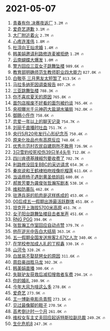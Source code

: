 # 2021-05-07

1. [青春有你 决赛夜返厂](https://s.weibo.com/weibo?q=%E9%9D%92%E6%98%A5%E6%9C%89%E4%BD%A0%20%E5%86%B3%E8%B5%9B%E5%A4%9C%E8%BF%94%E5%8E%82&Refer=top) `3.2M 🔥`
1. [爱奇艺道歉](https://s.weibo.com/weibo?q=%E7%88%B1%E5%A5%87%E8%89%BA%E9%81%93%E6%AD%89&Refer=top) `3.1M 🔥`
1. [大厂附近着火](https://s.weibo.com/weibo?q=%E5%A4%A7%E5%8E%82%E9%99%84%E8%BF%91%E7%9D%80%E7%81%AB&Refer=top) `2.7M 🔥`
1. [心疼连淮伟](https://s.weibo.com/weibo?q=%23%E5%BF%83%E7%96%BC%E8%BF%9E%E6%B7%AE%E4%BC%9F%23&Refer=top) `1.8M 🔥`
1. [杜淳向王灿求婚](https://s.weibo.com/weibo?q=%23%E6%9D%9C%E6%B7%B3%E5%90%91%E7%8E%8B%E7%81%BF%E6%B1%82%E5%A9%9A%23&Refer=top) `1.4M 🔥`
1. [韩美娟邀请利路修连麦被拒绝](https://s.weibo.com/weibo?q=%23%E9%9F%A9%E7%BE%8E%E5%A8%9F%E9%82%80%E8%AF%B7%E5%88%A9%E8%B7%AF%E4%BF%AE%E8%BF%9E%E9%BA%A6%E8%A2%AB%E6%8B%92%E7%BB%9D%23&Refer=top) `1.2M 🔥`
1. [云南蝴蝶大爆发](https://s.weibo.com/weibo?q=%23%E4%BA%91%E5%8D%97%E8%9D%B4%E8%9D%B6%E5%A4%A7%E7%88%86%E5%8F%91%23&Refer=top) `1.0M 🔥`
1. [警方回应三亚女子跳舞坠楼](https://s.weibo.com/weibo?q=%23%E8%AD%A6%E6%96%B9%E5%9B%9E%E5%BA%94%E4%B8%89%E4%BA%9A%E5%A5%B3%E5%AD%90%E8%B7%B3%E8%88%9E%E5%9D%A0%E6%A5%BC%23&Refer=top) `989.6K 🔥`
1. [教育部明确师范生教师职业四大能力](https://s.weibo.com/weibo?q=%23%E6%95%99%E8%82%B2%E9%83%A8%E6%98%8E%E7%A1%AE%E5%B8%88%E8%8C%83%E7%94%9F%E6%95%99%E5%B8%88%E8%81%8C%E4%B8%9A%E5%9B%9B%E5%A4%A7%E8%83%BD%E5%8A%9B%23&Refer=top) `827.0K 🔥`
1. [白敬亭 三月男友太短暂了](https://s.weibo.com/weibo?q=%E7%99%BD%E6%95%AC%E4%BA%AD%20%E4%B8%89%E6%9C%88%E7%94%B7%E5%8F%8B%E5%A4%AA%E7%9F%AD%E6%9A%82%E4%BA%86&Refer=top) `813.5K 🔥`
1. [马拉多纳死因调查报告](https://s.weibo.com/weibo?q=%E9%A9%AC%E6%8B%89%E5%A4%9A%E7%BA%B3%E6%AD%BB%E5%9B%A0%E8%B0%83%E6%9F%A5%E6%8A%A5%E5%91%8A&Refer=top) `807.2K 🔥`
1. [三亚跳舞坠楼](https://s.weibo.com/weibo?q=%23%E4%B8%89%E4%BA%9A%E8%B7%B3%E8%88%9E%E5%9D%A0%E6%A5%BC%23&Refer=top) `788.3K 🔥`
1. [你不喜欢夏天的原因](https://s.weibo.com/weibo?q=%23%E4%BD%A0%E4%B8%8D%E5%96%9C%E6%AC%A2%E5%A4%8F%E5%A4%A9%E7%9A%84%E5%8E%9F%E5%9B%A0%23&Refer=top) `765.8K 🔥`
1. [面包店报废不好看的面包被约谈](https://s.weibo.com/weibo?q=%23%E9%9D%A2%E5%8C%85%E5%BA%97%E6%8A%A5%E5%BA%9F%E4%B8%8D%E5%A5%BD%E7%9C%8B%E7%9A%84%E9%9D%A2%E5%8C%85%E8%A2%AB%E7%BA%A6%E8%B0%88%23&Refer=top) `765.4K 🔥`
1. [央视曝光千元神药大盐湖水骗局](https://s.weibo.com/weibo?q=%E5%A4%AE%E8%A7%86%E6%9B%9D%E5%85%89%E5%8D%83%E5%85%83%E7%A5%9E%E8%8D%AF%E5%A4%A7%E7%9B%90%E6%B9%96%E6%B0%B4%E9%AA%97%E5%B1%80&Refer=top) `762.0K 🔥`
1. [御赐小仵作](https://s.weibo.com/weibo?q=%E5%BE%A1%E8%B5%90%E5%B0%8F%E4%BB%B5%E4%BD%9C&Refer=top) `758.6K 🔥`
1. [恋爱一年以上的聊天记录](https://s.weibo.com/weibo?q=%23%E6%81%8B%E7%88%B1%E4%B8%80%E5%B9%B4%E4%BB%A5%E4%B8%8A%E7%9A%84%E8%81%8A%E5%A4%A9%E8%AE%B0%E5%BD%95%23&Refer=top) `754.7K 🔥`
1. [刘丽千直播时吐血](https://s.weibo.com/weibo?q=%23%E5%88%98%E4%B8%BD%E5%8D%83%E7%9B%B4%E6%92%AD%E6%97%B6%E5%90%90%E8%A1%80%23&Refer=top) `751.7K 🔥`
1. [央行5月20号发行心形纪念币](https://s.weibo.com/weibo?q=%23%E5%A4%AE%E8%A1%8C5%E6%9C%8820%E5%8F%B7%E5%8F%91%E8%A1%8C%E5%BF%83%E5%BD%A2%E7%BA%AA%E5%BF%B5%E5%B8%81%23&Refer=top) `750.4K 🔥`
1. [原来化妆品也有高原反应](https://s.weibo.com/weibo?q=%23%E5%8E%9F%E6%9D%A5%E5%8C%96%E5%A6%86%E5%93%81%E4%B9%9F%E6%9C%89%E9%AB%98%E5%8E%9F%E5%8F%8D%E5%BA%94%23&Refer=top) `748.6K 🔥`
1. [优秀示范村农民自建厕所不敢用](https://s.weibo.com/weibo?q=%23%E4%BC%98%E7%A7%80%E7%A4%BA%E8%8C%83%E6%9D%91%E5%86%9C%E6%B0%91%E8%87%AA%E5%BB%BA%E5%8E%95%E6%89%80%E4%B8%8D%E6%95%A2%E7%94%A8%23&Refer=top) `726.9K 🔥`
1. [3只雪豹咬死咬伤39只羊4头牛](https://s.weibo.com/weibo?q=3%E5%8F%AA%E9%9B%AA%E8%B1%B9%E5%92%AC%E6%AD%BB%E5%92%AC%E4%BC%A439%E5%8F%AA%E7%BE%8A4%E5%A4%B4%E7%89%9B&Refer=top) `712.8K 🔥`
1. [四川肯德基辣椒包要收费了](https://s.weibo.com/weibo?q=%23%E5%9B%9B%E5%B7%9D%E8%82%AF%E5%BE%B7%E5%9F%BA%E8%BE%A3%E6%A4%92%E5%8C%85%E8%A6%81%E6%94%B6%E8%B4%B9%E4%BA%86%23&Refer=top) `702.7K 🔥`
1. [利路修没回复BBC的采访请求](https://s.weibo.com/weibo?q=%23%E5%88%A9%E8%B7%AF%E4%BF%AE%E6%B2%A1%E5%9B%9E%E5%A4%8DBBC%E7%9A%84%E9%87%87%E8%AE%BF%E8%AF%B7%E6%B1%82%23&Refer=top) `654.3K 🔥`
1. [秦岚说和王鹤棣拍吻戏像吃榴莲](https://s.weibo.com/weibo?q=%23%E7%A7%A6%E5%B2%9A%E8%AF%B4%E5%92%8C%E7%8E%8B%E9%B9%A4%E6%A3%A3%E6%8B%8D%E5%90%BB%E6%88%8F%E5%83%8F%E5%90%83%E6%A6%B4%E8%8E%B2%23&Refer=top) `611.6K 🔥`
1. [当话痨杨子遇到黄圣依妈妈](https://s.weibo.com/weibo?q=%23%E5%BD%93%E8%AF%9D%E7%97%A8%E6%9D%A8%E5%AD%90%E9%81%87%E5%88%B0%E9%BB%84%E5%9C%A3%E4%BE%9D%E5%A6%88%E5%A6%88%23&Refer=top) `600.8K 🔥`
1. [郝景芳要为龚俊张哲瀚写剧本](https://s.weibo.com/weibo?q=%23%E9%83%9D%E6%99%AF%E8%8A%B3%E8%A6%81%E4%B8%BA%E9%BE%9A%E4%BF%8A%E5%BC%A0%E5%93%B2%E7%80%9A%E5%86%99%E5%89%A7%E6%9C%AC%23&Refer=top) `538.1K 🔥`
1. [维和防暴队](https://s.weibo.com/weibo?q=%E7%BB%B4%E5%92%8C%E9%98%B2%E6%9A%B4%E9%98%9F&Refer=top) `462.8K 🔥`
1. [驻港兵哥的肌肉是这样练成的](https://s.weibo.com/weibo?q=%23%E9%A9%BB%E6%B8%AF%E5%85%B5%E5%93%A5%E7%9A%84%E8%82%8C%E8%82%89%E6%98%AF%E8%BF%99%E6%A0%B7%E7%BB%83%E6%88%90%E7%9A%84%23&Refer=top) `453.4K 🔥`
1. [00后成五一假期出游最活跃群体](https://s.weibo.com/weibo?q=%2300%E5%90%8E%E6%88%90%E4%BA%94%E4%B8%80%E5%81%87%E6%9C%9F%E5%87%BA%E6%B8%B8%E6%9C%80%E6%B4%BB%E8%B7%83%E7%BE%A4%E4%BD%93%23&Refer=top) `451.8K 🔥`
1. [坦克开上海拔5700米高原](https://s.weibo.com/weibo?q=%E5%9D%A6%E5%85%8B%E5%BC%80%E4%B8%8A%E6%B5%B7%E6%8B%945700%E7%B1%B3%E9%AB%98%E5%8E%9F&Refer=top) `451.7K 🔥`
1. [女子阳台跳舞坠楼目击者发声](https://s.weibo.com/weibo?q=%E5%A5%B3%E5%AD%90%E9%98%B3%E5%8F%B0%E8%B7%B3%E8%88%9E%E5%9D%A0%E6%A5%BC%E7%9B%AE%E5%87%BB%E8%80%85%E5%8F%91%E5%A3%B0&Refer=top) `451.6K 🔥`
1. [RNG PGG](https://s.weibo.com/weibo?q=RNG%20PGG&Refer=top) `394.0K 🔥`
1. [张哲瀚工作室回应自动点赞](https://s.weibo.com/weibo?q=%23%E5%BC%A0%E5%93%B2%E7%80%9A%E5%B7%A5%E4%BD%9C%E5%AE%A4%E5%9B%9E%E5%BA%94%E8%87%AA%E5%8A%A8%E7%82%B9%E8%B5%9E%23&Refer=top) `379.7K 🔥`
1. [他在逆光中告白大结局](https://s.weibo.com/weibo?q=%23%E4%BB%96%E5%9C%A8%E9%80%86%E5%85%89%E4%B8%AD%E5%91%8A%E7%99%BD%E5%A4%A7%E7%BB%93%E5%B1%80%23&Refer=top) `363.1K 🔥`
1. [五一假期全国发送旅客2.67亿人次](https://s.weibo.com/weibo?q=%23%E4%BA%94%E4%B8%80%E5%81%87%E6%9C%9F%E5%85%A8%E5%9B%BD%E5%8F%91%E9%80%81%E6%97%85%E5%AE%A22.67%E4%BA%BF%E4%BA%BA%E6%AC%A1%23&Refer=top) `340.4K 🔥`
1. [在学校参加成人礼的丁程鑫](https://s.weibo.com/weibo?q=%23%E5%9C%A8%E5%AD%A6%E6%A0%A1%E5%8F%82%E5%8A%A0%E6%88%90%E4%BA%BA%E7%A4%BC%E7%9A%84%E4%B8%81%E7%A8%8B%E9%91%AB%23&Refer=top) `330.1K 🔥`
1. [山河令](https://s.weibo.com/weibo?q=%E5%B1%B1%E6%B2%B3%E4%BB%A4&Refer=top) `328.2K 🔥`
1. [白居易不娶琵琶女的原因](https://s.weibo.com/weibo?q=%23%E7%99%BD%E5%B1%85%E6%98%93%E4%B8%8D%E5%A8%B6%E7%90%B5%E7%90%B6%E5%A5%B3%E7%9A%84%E5%8E%9F%E5%9B%A0%23&Refer=top) `311.6K 🔥`
1. [周启豪战胜马龙](https://s.weibo.com/weibo?q=%E5%91%A8%E5%90%AF%E8%B1%AA%E6%88%98%E8%83%9C%E9%A9%AC%E9%BE%99&Refer=top) `302.3K 🔥`
1. [韩美娟直播](https://s.weibo.com/weibo?q=%E9%9F%A9%E7%BE%8E%E5%A8%9F%E7%9B%B4%E6%92%AD&Refer=top) `300.6K 🔥`
1. [失联驴友获救后减扣搜救者车费](https://s.weibo.com/weibo?q=%23%E5%A4%B1%E8%81%94%E9%A9%B4%E5%8F%8B%E8%8E%B7%E6%95%91%E5%90%8E%E5%87%8F%E6%89%A3%E6%90%9C%E6%95%91%E8%80%85%E8%BD%A6%E8%B4%B9%23&Refer=top) `294.1K 🔥`
1. [你的婚礼](https://s.weibo.com/weibo?q=%E4%BD%A0%E7%9A%84%E5%A9%9A%E7%A4%BC&Refer=top) `280.9K 🔥`
1. [今年大风为啥这么多](https://s.weibo.com/weibo?q=%23%E4%BB%8A%E5%B9%B4%E5%A4%A7%E9%A3%8E%E4%B8%BA%E5%95%A5%E8%BF%99%E4%B9%88%E5%A4%9A%23&Refer=top) `278.8K 🔥`
1. [爱奇艺](https://s.weibo.com/weibo?q=%E7%88%B1%E5%A5%87%E8%89%BA&Refer=top) `273.9K 🔥`
1. [王一博新电影杀青照](https://s.weibo.com/weibo?q=%23%E7%8E%8B%E4%B8%80%E5%8D%9A%E6%96%B0%E7%94%B5%E5%BD%B1%E6%9D%80%E9%9D%92%E7%85%A7%23&Refer=top) `273.1K 🔥`
1. [见过最像脚的鞋子](https://s.weibo.com/weibo?q=%23%E8%A7%81%E8%BF%87%E6%9C%80%E5%83%8F%E8%84%9A%E7%9A%84%E9%9E%8B%E5%AD%90%23&Refer=top) `270.5K 🔥`
1. [高考倒计时一个月](https://s.weibo.com/weibo?q=%23%E9%AB%98%E8%80%83%E5%80%92%E8%AE%A1%E6%97%B6%E4%B8%80%E4%B8%AA%E6%9C%88%23&Refer=top) `261.0K 🔥`
1. [维权女车主丈夫回应起诉特斯拉副总裁](https://s.weibo.com/weibo?q=%E7%BB%B4%E6%9D%83%E5%A5%B3%E8%BD%A6%E4%B8%BB%E4%B8%88%E5%A4%AB%E5%9B%9E%E5%BA%94%E8%B5%B7%E8%AF%89%E7%89%B9%E6%96%AF%E6%8B%89%E5%89%AF%E6%80%BB%E8%A3%81&Refer=top) `249.2K 🔥`
1. [生化危机8](https://s.weibo.com/weibo?q=%E7%94%9F%E5%8C%96%E5%8D%B1%E6%9C%BA8&Refer=top) `247.3K 🔥`
